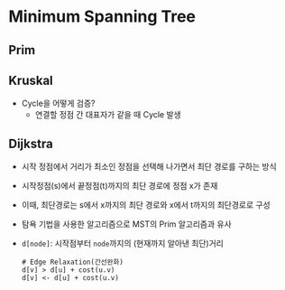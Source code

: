 # Minimum Spanning Tree

## Prim

## Kruskal

- Cycle을 어떻게 검증?
  - 연결할 정점 간 대표자가 같을 때 Cycle 발생

## Dijkstra

- 시작 정점에서 거리가 최소인 정점을 선택해 나가면서 최단 경로를 구하는 방식

- 시작정점(s)에서 끝정점(t)까지의 최단 경로에 정점 x가 존재
- 이때, 최단경로는 s에서 x까지의 최단 경로와 x에서 t까지의 최단경로로 구성

- 탐욕 기법을 사용한 알고리즘으로 MST의 Prim 알고리즘과 유사

- `d[node]`: 시작점부터 `node`까지의 (현재까지 알아낸 최단)거리

  ```
  # Edge Relaxation(간선완화)
  d[v] > d[u] + cost(u.v)
  d[v] <- d[u] + cost(u.v)
  ```

